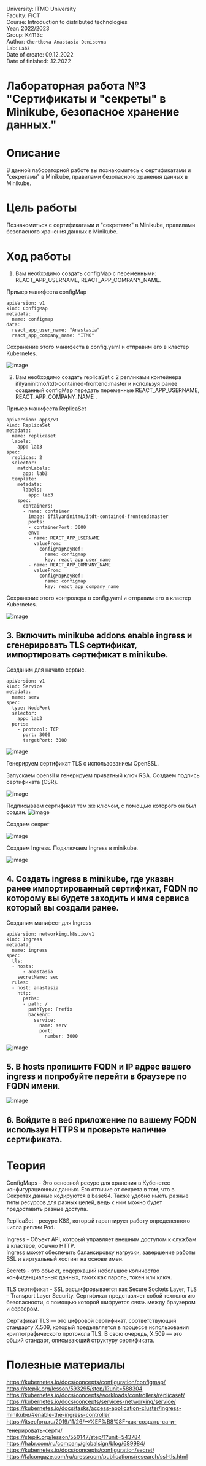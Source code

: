 University: ITMO University <br />
Faculty: FICT <br />
Course: Introduction to distributed technologies <br />
Year: 2022/2023 <br />
Group: K4113c <br />
Author:  `Chertkova Anastasia Denisovna ` <br />
Lab: `Lab3 ` <br />
Date of create: 09.12.2022 <br />
Date of finished: .12.2022 <br />



# Лабораторная работа №3 "Сертификаты и "секреты" в Minikube, безопасное хранение данных."

# Описание

В данной лабораторной работе вы познакомитесь с сертификатами и "секретами" в Minikube, правилами безопасного хранения данных в Minikube.

# Цель работы

Познакомиться с сертификатами и "секретами" в Minikube, правилами безопасного хранения данных в Minikube.

# Ход работы

1. Вам необходимо создать configMap с переменными: REACT_APP_USERNAME, REACT_APP_COMPANY_NAME.

Пример манифеста configMap

```
apiVersion: v1
kind: ConfigMap
metadata:
  name: configmap
data:
  react_app_user_name: "Anastasia"
  react_app_company_name: "ITMO"
```
Сохранение этого манифеста в config.yaml и отправим его в кластер Kubernetes. 

![image](https://user-images.githubusercontent.com/71637557/208948338-0ed541bf-340f-46c8-8987-55f16e93b483.png)

2. Вам необходимо создать replicaSet с 2 репликами контейнера ifilyaninitmo/itdt-contained-frontend:master и используя ранее созданный configMap передать переменные REACT_APP_USERNAME, REACT_APP_COMPANY_NAME .

Пример манифеста ReplicaSet

```
apiVersion: apps/v1
kind: ReplicaSet
metadata:
  name: replicaset
  labels:
    app: lab3
spec:
  replicas: 2
  selector:
    matchLabels:
      app: lab3
  template:
    metadata:
      labels:
        app: lab3
    spec:
      containers:
      - name: container
        image: ifilyaninitmo/itdt-contained-frontend:master
        ports:
        - containerPort: 3000
        env:
        - name: REACT_APP_USERNAME
          valueFrom:
            configMapKeyRef:
              name: configmap
              key: react_app_user_name
        - name: REACT_APP_COMPANY_NAME
          valueFrom:
            configMapKeyRef:
              name: configmap
              key: react_app_company_name
```

Сохранение этого контролера в config.yaml и отправим его в кластер Kubernetes. 

![image](https://user-images.githubusercontent.com/71637557/208952865-be593f5e-c747-433c-980a-efe27b9a1a5b.png)

## 3. Включить minikube addons enable ingress и сгенерировать TLS сертификат, импортировать сертификат в minikube.

Созданим для начало сервис. 

```
apiVersion: v1
kind: Service
metadata:
  name: serv
spec:
  type: NodePort
  selector:
    app: lab3
  ports:
    - protocol: TCP
      port: 3000
      targetPort: 3000
```

![image](https://user-images.githubusercontent.com/71637557/208955988-3561fdd8-6562-4df4-9637-f5835ae113ad.png)

Генерируем сертификат TLS с использованием OpenSSL.

Запускаем opensll и генерируем приватный ключ RSA. Создаем подпись сертификата (CSR).

![image](https://user-images.githubusercontent.com/71637557/208966612-7e3ccf14-4281-4e43-b4e7-0b7e5adadadd.png)

Подписываем сертификат тем же ключом, с помощью которого он был создан.
![image](https://user-images.githubusercontent.com/71637557/208967521-1de097fe-f3de-484b-b9d9-1f28cf794120.png)

Создаем секрет

![image](https://user-images.githubusercontent.com/71637557/208971811-f95f6c2c-7084-48fc-a208-88b83d96d1c7.png)

Создаем Ingress. Подключаем Ingress в minikube.

![image](https://user-images.githubusercontent.com/71637557/208973821-31b64795-6357-47c2-940b-fbd83ba79584.png)


## 4. Создать ingress в minikube, где указан ранее импортированный сертификат, FQDN по которому вы будете заходить и имя сервиса который вы создали ранее.

Созданим манифест для Ingress

```
apiVersion: networking.k8s.io/v1
kind: Ingress
metadata:
  name: ingress
spec:
  tls:
  - hosts:
      - anastasia
    secretName: sec
  rules:
  - host: anastasia
    http:
      paths:
      - path: /
        pathType: Prefix
        backend:
          service:
            name: serv
            port:
              number: 3000
```

![image](https://user-images.githubusercontent.com/71637557/208976560-0fcd765e-9f5d-4654-b6b3-37ed4a5b6b65.png)

## 5. В hosts пропишите FQDN и IP адрес вашего ingress и попробуйте перейти в браузере по FQDN имени.

![image](https://user-images.githubusercontent.com/71637557/208975791-3ed823a1-7ae5-4702-bde6-ac41aff5282d.png)


## 6. Войдите в веб приложение по вашему FQDN используя HTTPS и проверьте наличие сертификата.



# Теория

ConfigMaps - Это основной ресурс для хранения в Кубенетес конфигурационных данных. Его отличие от секрета в том, что в Секретах данные кодируются в base64. Также удобно иметь разные типы ресурсов для разных целей, ведь к ним можно будет предоставить разные доступа. <br />

ReplicaSet - ресурс K8S, который гарантирует работу определенного числа реплик Pod.<br /> 

Ingress - Объект API, который управляет внешним доступом к службам в кластере, обычно HTTP. <br />
Ingress может обеспечить балансировку нагрузки, завершение работы SSL и виртуальный хостинг на основе имен.<br />

Secrets -  это объект, содержащий небольшое количество конфиденциальных данных, таких как пароль, токен или ключ.<br />

TLS сертификат - SSL расшифровывается как Secure Sockets Layer, TLS – Transport Layer Security. Сертификат представляет собой технологию безопасности, с помощью которой шифруется связь между браузером и сервером. <br />

Сертификат TLS — это цифровой сертификат, соответствующий стандарту X.509, который предъявляется в процессе использования криптографического протокола TLS. В свою очередь, X.509 — это общий стандарт, описывающий структуру сертификата. <br />

# Полезные материалы

https://kubernetes.io/docs/concepts/configuration/configmap/ <br />
https://stepik.org/lesson/593295/step/1?unit=588304 <br />
https://kubernetes.io/docs/concepts/workloads/controllers/replicaset/   <br />
https://kubernetes.io/docs/concepts/services-networking/service/  <br />
https://kubernetes.io/docs/tasks/access-application-cluster/ingress-minikube/#enable-the-ingress-controller  <br />
https://itsecforu.ru/2019/11/26/🗝%EF%B8%8F-как-создать-ca-и-генерировать-серти/  <br />
https://stepik.org/lesson/550147/step/1?unit=543784  <br />
https://habr.com/ru/company/globalsign/blog/689984/ <br />
https://kubernetes.io/docs/concepts/configuration/secret/ <br />
https://falcongaze.com/ru/pressroom/publications/research/ssl-tls.html

